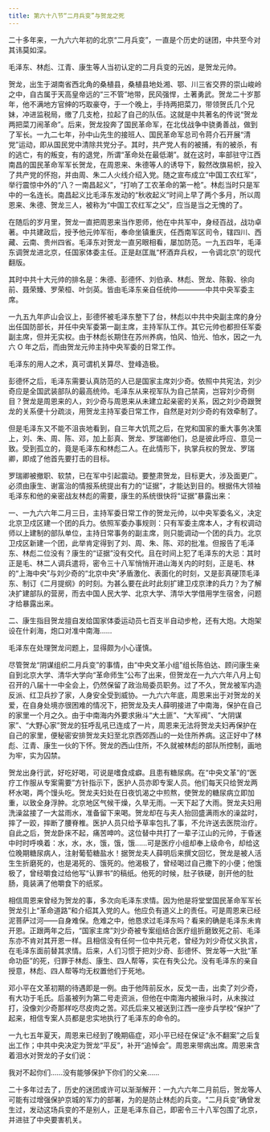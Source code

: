```yaml
---
title: 第六十八节“二月兵变”与贺龙之死
---
```


二十多年来，一九六六年初的北京“二月兵变”，一直是个历史的谜团，中共至今对其讳莫如深。

毛泽东、林彪、江青、康生等人当初认定的二月兵变的元凶，是贺龙元帅。

贺龙，出生于湖南省西北角的桑植县，桑植县地处湘、鄂、川三省交界的崇山峻岭之中，自古属于天高皇帝远的“三不管”地带，民风强悍，土著勇武。贺龙二十岁那年，他不满地方官绅的巧取豪夺，于一个晚上，手持两把菜刀，带领贺氏几个兄妹，冲进监税局，缴了几支枪，拉起了自己的队伍。这就是中共著名的传说“贺龙两把菜刀闹革命”。后来，贺龙投奔了国民革命军，在北伐战争中骁勇善战，做到了军长。一九二七年，孙中山先生的接班人、国民革命军总司令蒋介石开展“清党”运动，即从国民党中清除共党分子。其时，共产党人有的被捕，有的被杀，有的逃亡，有的叛变，有的退党，所谓“革命处在最低潮”。就在这时，率部驻守江西南昌的国民革命军军长贺龙，在周恩来、朱德等人的诱导下，毅然改旗易帜，投入了共产党的怀抱，并由周、朱二人火线介绍入党。随之宣布成立“中国工农红军”，举行震惊中外的“八？一南昌起义”，“打响了工农革命的第一枪”。林彪当时只是军中的一名连长。南昌起义比毛泽东发动的“秋收起义”时间上早了两个多月，所以周恩来、朱德、贺龙三人，被称为“中国工农红军之父”，应当是当之无愧的了。

在随后的岁月里，贺龙一直把周恩来当作恩师，他在中共军中，身经百战，战功卓著。中共建政后，授予他元帅军衔，奉命坐镇重庆，任西南军区司令，辖四川、西藏、云南、贵州四省。毛泽东对贺龙一直另眼相看，屡加防范。一九五四年，毛泽东调贺龙进北京，任国家体委主任。正是赵匡胤“杯酒弃兵权，一令调北京”的现代翻版。

其时中共十大元帅的排名是：朱德、彭德怀、刘伯承、林彪、贺龙、陈毅、徐向前、聂荣臻、罗荣桓、叶剑英。皆由毛泽东亲自任统帅————中共中央军委主席。

一九五九年庐山会议上，彭德怀被毛泽东整下了台，林彪以中共中央副主席的身分出任国防部长，并任中央军委第一副主席，主持军队工作。其它元帅也都担任军委副主席，但并无实权。由于林彪长期住在苏州养病，怕风、怕光、怕水，因之一九六 O 年之后，而由贺龙元帅主持中央军委的日常工作。

毛泽东的用人之术，真可谓机关算尽、登峰造极。

彭德怀之后，毛泽东需要认真防范的人已是国家主席刘少奇。依照中共宪法，刘少奇应是全国武装部队的最高统帅。毛泽东从来视军队为自己禁脔，岂容刘少奇侧目？贺龙是周恩来的人，刘少奇与周恩来从未建立起亲密的关系，因之刘少奇跟贺龙的关系便十分疏淡，用贺龙主持军委日常工作，自然是对刘少奇的有效牵制了。

但是毛泽东又不能不沮丧地看到，自三年大饥荒之后，在党和国家的重大事务决策上，刘、朱、周、陈、邓，加上彭真、贺龙、罗瑞卿他们，总是彼此呼应、意见一致。受到孤立的，竟是毛泽东和林彪二人。在此情形下，执掌兵权的贺龙、罗瑞卿，即成了他首先要打击的目标。

罗瑞卿被撤职、软禁，已在军中引起震动。要整肃贺龙，目标更大，涉及面更广。必须由康生、谢富治的情报系统提出有力的“证据”，才能达到目的。根据伟大领袖毛泽东和他的亲密战友林彪的需要，康生的系统很快将“证据”暴露出来：

一、一九六六年二月三日，主持军委日常工作的贺龙元帅，以中央军委名义，决定北京卫戍区建一个团的兵力。依照军委办事规则：只有军委主席本人，才有权调动师以上建制的部队单位，主持日常事务的副主席，则只能调动一个团的兵力。北京卫戍区新建一个团，此举肯定得到了刘、周、朱、陈、邓的批准。但报告了毛泽东、林彪二位没有？康生的“证据”没有交代。且在时间上犯了毛泽东的大忌：其时正是毛、林二人调兵遣将，密令三十八军悄悄开进山海关内的时刻，正是毛、林的“上海中央”与刘少奇的“北京中央”矛盾激化、表面化的时刻，又是彭真硬顶毛泽东、制订《二月提纲》的时刻。为甚么要在此时此刻扩建卫戍京津的兵力？为了解决扩建部队的营房，而去中国人民大学、北京大学、清华大学借用学生宿舍，问题才给暴露出来。

二、康生指目贺龙擅自发给国家体委运动员七百支半自动步枪，还有大炮。大炮架设在什刹海，炮口对准中南海……

毛泽东在处理贺龙问题上，显得颇为小心谨慎。

尽管贺龙“阴谋组织二月兵变”的事情，由“中央文革小组”组长陈伯达、顾问康生亲自到北京大学、清华大学向“革命师生”公布了出来，但贺龙在一九六六年八月上旬召开的八届十一中全会上，仍然保留了政治局委员职务。过了不久，贺龙被军内造反派、红卫兵抄了家，人身安全受到威协。一九六六年底，周恩来出于对贺龙的关爱，在自身处境亦很困难的情况下，把贺龙及夫人薛明接进了中南海，保护在自己的家里一个月之久。由于中南海内外要求揪斗“大土匪”、“大军阀”、“大阴谋家”、“大野心家”贺龙的狂呼乱吼已连成了一片，周恩来无法将贺龙夫妇再保护在自己的家里，便秘密安排贺龙夫妇至北京西郊西山的一处住所养病。这正好中了林彪、江青、康生一伙的下怀。贺龙的西山住所，不久就被林彪的部队所控制，画地为牢，实为囚禁。

贺龙出身行武，好吃好喝，可说是嗜食成癖。且患有糖尿病。在“中央文革”的“医疗工作服从专案需要”方针指示下，医护人员亦即专案人员。他们每天只给贺龙两杯水喝，两个馒头吃。贺龙夫妇处在日夜饥渴之中煎熬，使贺龙的糖尿病立即加重，以致全身浮肿。北京地区气候干燥，久旱无雨。一天下起了大雨。贺龙夫妇用洗澡盆接了一大盆雨水，准备留下来喝。贺龙却在与夫人抬回盛满雨水的澡盆时，摔了一跤，摔断了腰脊椎。医护人员只给予草率包扎了事，不允许送去医院治疗。自此之后，贺龙卧床不起，痛苦呻吟。这位替中共打了一辈子江山的元帅，于昏迷中时时呼唤着：水，水，水，饿，饿，饿……可是医疗小组却奉上级命令，却给这位晚期糖尿病人，注射葡萄糖盐水！据贺龙夫人薛明后来撰文回忆，贺龙是被人活生生折磨死的，也是渴死的、饿死的。他渴极了，曾经喝过自己撒下的小便；他饿极了，曾经嚼食过给他写“认罪书”的稿纸。他死的时候，肚子铁硬，剖开他的肚肠，竟装满了他嚼食下的纸浆。

相信周恩来曾经为贺龙的事，多次向毛泽东求情。因为他是将堂堂国民革命军军长贺龙引上“革命道路”和介绍其入党的人。他应负有道义上的责任。可是周恩来已经泥菩萨过河——自身难保。危难之中，他恳求过毛泽东吗？看来的确是毛泽东未肯开恩。正跟两年之后，“国家主席”刘少奇被专案组结合医疗组折磨致死之前、毛泽东亦不肯对其开恩一样。且相信没有任何一位中共元老，曾经为刘少奇仗义执言，在毛泽东面前替其求情。后来，人们习惯于把刘少奇、彭德怀、贺龙等一大批“革命功臣”的死，归罪于林彪、康生、四人帮等，实在有失公允。没有毛泽东的亲自授意，林彪、四人帮等均无权置他们于死地。

邓小平在文革初期的待遇即是一例。由于他阵前反水，反戈一击，出卖了刘少奇，有大功于毛氏。后虽被列为第二号走资派，但他在中南海内被揪斗时，从未挨过打，没像刘少奇那样吃尽皮肉之苦。邓氏后来又被送到江西一座步兵学校“保护”了起来，相信专案人员都是忠实地执行了毛泽东的命令的。

一九七五年夏天，周恩来已经到了晚期癌症，邓小平已经在保证“永不翻案”之后复出工作；中共中央决定为贺龙“平反”，补开“追悼会”。周恩来带病出席。周恩来含着泪水对贺龙的子女们说：

我对不起你们……没有能够保护下你们的父亲……

二十多年过去了，历史的迷团或许可以渐渐解开：一九六六年二月前后，贺龙等人可能有过增强保护京城的军力的部署，为的是防止林彪的兵变。“二月兵变”确曾发生过，发动这场兵变的不是别人，正是毛泽东自己，即密令三十八军包围了北京，并进驻了中央要害机关。
